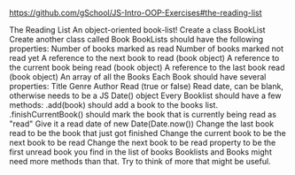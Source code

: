 https://github.com/gSchool/JS-Intro-OOP-Exercises#the-reading-list

The Reading List
An object-oriented book-list!
Create a class BookList
Create another class called Book
BookLists should have the following properties:
Number of books marked as read
Number of books marked not read yet
A reference to the next book to read (book object)
A reference to the current book being read (book object)
A reference to the last book read (book object)
An array of all the Books
Each Book should have several properties:
Title
Genre
Author
Read (true or false)
Read date, can be blank, otherwise needs to be a JS Date() object
Every Booklist should have a few methods:
.add(book) 
should add a book to the books list.
.finishCurrentBook() 
should mark the book that is currently being read as "read"
Give it a read date of new Date(Date.now())
Change the last book read to be the book that just got finished
Change the current book to be the next book to be read
Change the next book to be read property to be the first unread book you find in the list of books
Booklists and Books might need more methods than that. Try to think of more that might be useful.